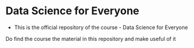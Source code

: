 # Data Science for Everyone 

- This is the official repository of the course - Data Science for Everyone

Do find the course the material in this repository and make useful of it

